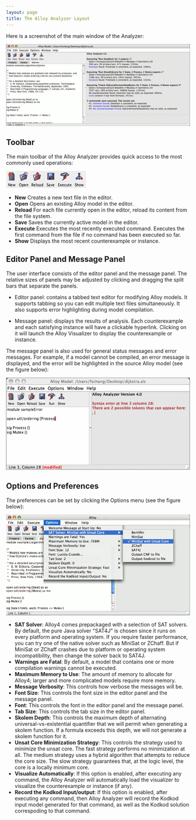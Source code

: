 ```yaml
---
layout: page
title: The Alloy Analyzer Layout
---
```


Here is a screenshot of the main window of the Analyzer:

![General](/image/general.gif)

## Toolbar

The main toolbar of the Alloy Analyzer provides quick access to the most commonly used operations:

![Toolbar](/image/toolbar.gif)

*   **New** Creates a new text file in the editor.
*   **Open** Opens an existing Alloy model in the editor.
*   **Reload** For each file currently open in the editor, reload its content from the file system.
*   **Save** Saves the currently active model in the editor.
*   **Execute** Executes the most recently executed command. Executes the first command from the file if no command has been executed so far.
*   **Show** Displays the most recent counterexample or instance.

## Editor Panel and Message Panel

The user interface consists of the editor panel and the message panel. The relative sizes of panels may be adjusted by clicking and dragging the split bars that separate the panels.

*   Editor panel: contains a tabbed text editor for modifying Alloy models. It supports tabbing so you can edit multiple text files simultaneously. It also supports error highlighting during model compilation.

*   Message panel: displays the results of analysis. Each counterexample and each satisfying instance will have a clickable hyperlink. Clicking on it will launch the Alloy Visualizer to display the counterexample or instance.

The message panel is also used for general status messages and error messages. For example, if a model cannot be compiled, an error message is displayed, and the error will be highlighted in the source Alloy model (see the figure below):

![Error](/image/error.gif)

## Options and Preferences

The preferences can be set by clicking the Options menu (see the figure below):

![Pref](/image/pref.gif)

*   **SAT Solver**: Alloy4 comes prepackaged with a selection of SAT solvers. By default, the pure Java solver "SAT4J" is chosen since it runs on every platform and operating system. If you require faster performance, you can try one of the native solver such as MiniSat or ZChaff. But if MiniSat or ZChaff crashes due to platform or operating system incompatibility, then change the solver back to SAT4J.
*   **Warnings are Fatal**: By default, a model that contains one or more compilation warnings cannot be executed.
*   **Maximum Memory to Use**: The amount of memory to allocate for Alloy4; larger and more complicated models require more memory.
*   **Message Verbosity**: This controls how verbose the messages will be.
*   **Font Size**: This controls the font size in the editor panel and the message panel.
*   **Font**: This controls the font in the editor panel and the message panel.
*   **Tab Size**: This controls the tab size in the editor panel.
*   **Skolem Depth**: This controls the maximum depth of alternating universal-vs-existential quantifier that we will permit when generating a skolem function. If a formula exceeds this depth, we will not generate a skolem function for it.
*   **Unsat Core Minimization Strategy**: This controls the strategy used to minimize the unsat core. The fast strategy performs no minimization at all. The medium strategy uses a hybrid algorithm that attempts to reduce the core size. The slow strategy guarantees that, at the logic level, the core is a locally minimum core.
*   **Visualize Automatically**: If this option is enabled, after executing any command, the Alloy Analyzer will automatically load the visualizer to visualize the counterexample or instance (if any).
*   **Record the Kodkod Input/output**: If this option is enabled, after executing any command, then Alloy Analyzer will record the Kodkod input model generated for that command, as well as the Kodkod solution correspoding to that command.
